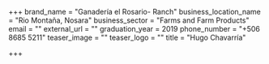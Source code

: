 +++
brand_name = "Ganadería el Rosario- Ranch"
business_location_name = "Rio Montaña, Nosara"
business_sector = "Farms and Farm Products"
email = ""
external_url = ""
graduation_year = 2019
phone_number = "+506 8685 5211"
teaser_image = ""
teaser_logo = ""
title = "Hugo Chavarría"

+++
